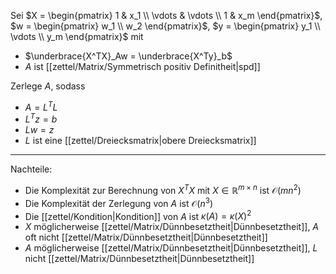 Sei $X = \begin{pmatrix} 1 & x_1 \\ \vdots & \vdots \\ 1 & x_m \end{pmatrix}$, $w = \begin{pmatrix} w_1 \\ w_2 \end{pmatrix}$, $y = \begin{pmatrix} y_1 \\ \vdots \\ y_m \end{pmatrix}$ mit
- $\underbrace{X^TX}_Aw = \underbrace{X^Ty}_b$
- $A$ ist [[zettel/Matrix/Symmetrisch positiv Definitheit|spd]]

Zerlege $A$, sodass
- $A = L^TL$
- $L^Tz = b$
- $Lw = z$
- $L$ ist eine [[zettel/Dreiecksmatrix|obere Dreiecksmatrix]]

---

Nachteile:
- Die Komplexität zur Berechnung von $X^TX$ mit $X \in \mathbb{R}^{m \times n}$ ist $\mathcal{O}(mn^2)$
- Die Komplexität der Zerlegung von $A$ ist $\mathcal{O}(n^3)$
- Die [[zettel/Kondition|Kondition]] von $A$ ist $\kappa(A) = \kappa(X)^2$
- $X$ möglicherweise [[zettel/Matrix/Dünnbesetztheit|Dünnbesetztheit]], $A$ oft nicht [[zettel/Matrix/Dünnbesetztheit|Dünnbesetztheit]]
- $A$ möglicherweise [[zettel/Matrix/Dünnbesetztheit|Dünnbesetztheit]], $L$ nicht [[zettel/Matrix/Dünnbesetztheit|Dünnbesetztheit]]